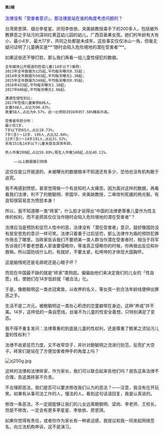 #### `第2疑`

<font color="blue">法律没有「受害者意识」，那法律是站在谁的角度考虑问题的？</font>

台湾房思琪、烟台李星星、庆阳李依依、央美姚教授毒手下的200多人，包括被外教罪恶之手玷污的深圳红黄蓝幼儿园的幼儿，广西百香果女孩。她们的年龄有大有小，最小4岁，最大17岁，共同之处都是未成年。这些事实仅仅冰山一角，但毫无疑问证明了儿童确实是**“随时会陷入危险境地的潜在受害者”**。

如果这些还不够打脸，那么我们再看一组儿童性侵犯的数据。

```txt
全年媒体公开报道的性侵儿童(14岁以下)案例:
2013年全年数据为125起,平均每天曝光0.35起；
2014年全年数据为503起,平均每天曝光1.38起;
2015年全年数据为340起,平均每天曝光0.95起;
2016年433起,平均每天曝光1.18起;
2017年606起,平均每天曝光1.66起。

遭遇性侵性别比:
2017年性侵儿童案例606人。
女童548人,占比为90.43%;
男童58人,占比为9.57%，这一比例较2016年的7.58%略有升高。

受害者年龄分布：
最小仅1岁。
7岁以下的65人,占比10.73%;
7岁(含)～12岁，199人,占比32.84%;
12岁(含)～14岁191人,占比31.52%;
另有151名14岁以下儿童未提及具体年龄。

熟人作案209起,占比59.89%;陌生人作案140起,占比40.11%。
	
	——以上数据援引网络
```

这仅仅是公开报道的，未被曝光的数据根本不知道还有多少，恐怕也没有机构敢于追究。

我不再感到愤怒，甚至觉得做一个有良知的人太痛苦。因为面对这样的数据，再看看我们法律，判不了的鲍毓明、李国华、央美姚教授，二审改判死缓的杨光毅，有良知很容易变为愤怒本身！

所以，我不知道哪一类“砖家”，什么脸才说得出“中国的法律更尊重儿童作为性主体的权利，而不是把其仅仅当作随时会陷入危险境地的潜在受害者”？

法律应当是预防和惩罚人性中的恶，法律没有「潜在受害者」意识，就好像国防没有居安思危的意识一样可笑。法律只着重于过后惩罚，那么法律作为盾的预防犯罪作用去了哪里。当砖家告诉我们不要把某一类人群当作潜在受害者时，相当于将军告诉我们不要老想着人家谁要侵略你，等谁真正侵略你的时候，你再做出反应和补救嘛。所以国防线什么的，有就好，不要太紧，松垮垮的才体现大国胸怀。

这是脑残呢还是毛病呢还是心眼子坏？

而现在中国最不缺的就是“砖家”类狗屁。偏偏由他们来决定我们的儿女的「性自愿」线，使她们在14岁低龄就「被合法」化。

于是，像鲍毓明这一类衣冠禽兽，以收养的名义，等女孩一到合法年龄线便伸出罪恶之手。

生活不是二次元，被鲍毓明这一类处心积虑的恋童癖带在身边，这种“养成”并不美。14岁，这样低的一条自愿线，丝毫不为儿童的性安全着想，只特别满足了变态。

我不得不重复发问：法律尊重的到底是儿童的性权利，还是尊重了鲍某之流玷污儿童的性权利？

法律不收紧惩罚力度，又不收窄空子，并针对鲍毓明之流进行防范，反而扩大空子。砖家们是站在了方便加害者伸手的角度上吗？

![zj250g.jpg](https://i.loli.net/2020/05/22/txWJ8dFpQPMilgm.jpg)

这样的法律和法律砖家，作为家长，我们可以联合起来告他们吗？就告这条法律不合理，告这类砖家不负责。

不合理即恶法，我们是否可以要求修改我们认为的恶法？——注意，我没有在开玩笑。如果有从事司法工作的人，懂法的人，看到这句话请回复，我是认真说的。

修改一条恶法，不一定就能够让我们的儿女远离鲍毓明、梁岗、李老师、王校长，但是不修改，一定会有更多李星星、李依依、房思琪。

如果你觉得有责任，或者你作为家长有一种紧迫感，我提议和我一同发起网络签名，向立法机构申诉，这不是演习。